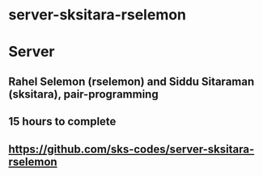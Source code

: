 # server-sksitara-rselemon
# Server 

## Rahel Selemon (rselemon) and Siddu Sitaraman (sksitara), pair-programming
## 15 hours to complete
## https://github.com/sks-codes/server-sksitara-rselemon
